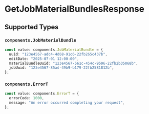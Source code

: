 # GetJobMaterialBundlesResponse


## Supported Types

### `components.JobMaterialBundle`

```typescript
const value: components.JobMaterialBundle = {
  uuid: "123e4567-adc4-4d68-91c6-22fb265c437b",
  editDate: "2025-07-01 12:00:00",
  materialBundleUuid: "123e4567-561c-454c-9596-22fb2b35068b",
  jobUuid: "123e4567-85ad-49b9-b179-22fb2581812b",
};
```

### `components.ErrorT`

```typescript
const value: components.ErrorT = {
  errorCode: 1000,
  message: "An error occurred completing your request",
};
```


